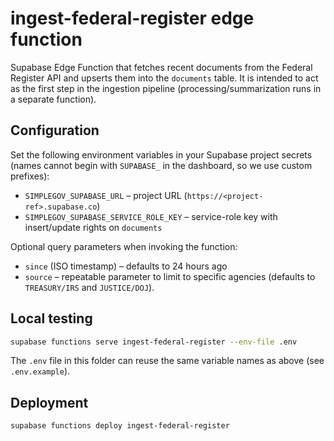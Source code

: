 ﻿# ingest-federal-register edge function

Supabase Edge Function that fetches recent documents from the Federal Register API and upserts them into the `documents` table. It is intended to act as the first step in the ingestion pipeline (processing/summarization runs in a separate function).

## Configuration

Set the following environment variables in your Supabase project secrets (names cannot begin with `SUPABASE_` in the dashboard, so we use custom prefixes):

- `SIMPLEGOV_SUPABASE_URL` – project URL (`https://<project-ref>.supabase.co`)
- `SIMPLEGOV_SUPABASE_SERVICE_ROLE_KEY` – service-role key with insert/update rights on `documents`

Optional query parameters when invoking the function:

- `since` (ISO timestamp) – defaults to 24 hours ago
- `source` – repeatable parameter to limit to specific agencies (defaults to `TREASURY/IRS` and `JUSTICE/DOJ`).

## Local testing

```bash
supabase functions serve ingest-federal-register --env-file .env
```

The `.env` file in this folder can reuse the same variable names as above (see `.env.example`).

## Deployment

```bash
supabase functions deploy ingest-federal-register
```
